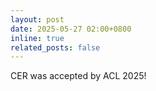 ```yaml
---
layout: post
date: 2025-05-27 02:00+0800
inline: true
related_posts: false
---
```


<span>CER was accepted by ACL 2025!</span>